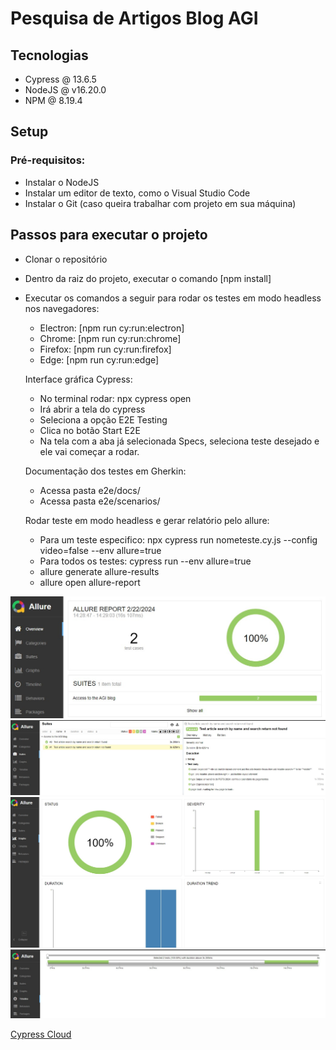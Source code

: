 
# Pesquisa de Artigos Blog AGI
## Tecnologias

  - Cypress @ 13.6.5
  - NodeJS @ v16.20.0
  - NPM @ 8.19.4

## Setup

### Pré-requisitos:
- Instalar o NodeJS
- Instalar um editor de texto, como o Visual Studio Code
- Instalar o Git (caso queira trabalhar com projeto em sua máquina)

## Passos para executar o projeto

  - Clonar o repositório
  - Dentro da raiz do projeto, executar o comando [npm install]
  - Executar os comandos a seguir para rodar os testes em modo headless nos navegadores:
      
    - Electron: [npm run cy:run:electron]
    - Chrome: [npm run cy:run:chrome]
    - Firefox: [npm run cy:run:firefox]
    - Edge: [npm run cy:run:edge]

    Interface gráfica Cypress: 
    - No terminal rodar: npx cypress open
    - Irá abrir a tela do cypress
    - Seleciona a opção E2E Testing
    - Clica no botão Start E2E
    - Na tela com a aba já selecionada Specs, seleciona teste desejado e ele vai começar a rodar.

    Documentação dos testes em Gherkin:

    - Acessa pasta e2e/docs/
    - Acessa pasta e2e/scenarios/

    Rodar teste em modo headless e gerar relatório pelo allure:

    - Para um teste especifico: npx cypress run nometeste.cy.js --config video=false --env allure=true
    - Para todos os testes: cypress run --env allure=true
    - allure generate allure-results
    - allure open allure-report

<img src="cypress/fixtures/1.jpg">
<img src="cypress/fixtures/2.jpg">
<img src="cypress/fixtures/3.jpg">
<img src="cypress/fixtures/4.jpg">


[Cypress Cloud](https://cloud.cypress.io/projects/51exbc/runs?branches=%5B%5D&committers=%5B%5D&flaky=%5B%5D&page=1&status=%5B%5D&tags=%5B%5D&tagsMatch=ANY&timeRange=%7B%22startDate%22%3A%222023-02-22%22%2C%22endDate%22%3A%222024-02-22%22%7D)



